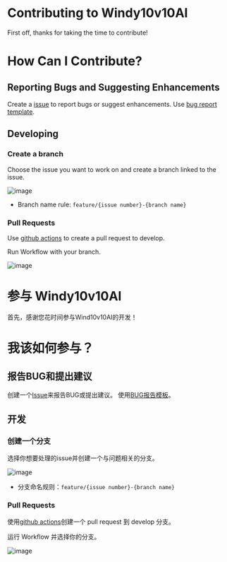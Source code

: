 # Contributing to Windy10v10AI

First off, thanks for taking the time to contribute!

# How Can I Contribute?

## Reporting Bugs and Suggesting Enhancements

Create a [issue](https://github.com/windybirth/windy10v10ai/issues) to report bugs or suggest enhancements.
Use [bug report template](https://github.com/windybirth/windy10v10ai/issues/new/choose).

## Developing

### Create a branch

Choose the issue you want to work on and create a branch linked to the issue.

![image](https://github.com/windybirth/windy10v10ai/assets/3445793/c1b2d8d1-b452-4973-b725-a023c3b0d93b)

- Branch name rule: `feature/{issue number}-{branch name}`

### Pull Requests

Use [github actions](https://github.com/windybirth/windy10v10ai/actions/workflows/create_pr.yml) to create a pull request to develop.

Run Workflow with your branch.

![image](https://github.com/windybirth/windy10v10ai/assets/3445793/e7abb29a-ebfe-48dc-b5b7-ba9faf71e7ba)

# 参与 Windy10v10AI

首先，感谢您花时间参与Wind10v10AI的开发！

# 我该如何参与？

## 报告BUG和提出建议

创建一个[Issue](https://github.com/windybirth/windy10v10ai/issues)来报告BUG或提出建议。
使用[BUG报告模板](https://github.com/windybirth/windy10v10ai/issues/new/choose)。

## 开发

### 创建一个分支

选择你想要处理的issue并创建一个与问题相关的分支。

![image](https://github.com/windybirth/windy10v10ai/assets/3445793/c1b2d8d1-b452-4973-b725-a023c3b0d93b)

- 分支命名规则：`feature/{issue number}-{branch name}`

### Pull Requests

使用[github actions](https://github.com/windybirth/windy10v10ai/actions/workflows/create_pr.yml)创建一个 pull request 到 develop 分支。

运行 Workflow 并选择你的分支。

![image](https://github.com/windybirth/windy10v10ai/assets/3445793/e7abb29a-ebfe-48dc-b5b7-ba9faf71e7ba)
